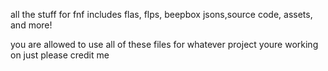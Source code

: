 all the stuff for fnf includes flas, flps, beepbox jsons,source code, assets, and more!


you are allowed to use all of these files for whatever project youre working on just please credit me